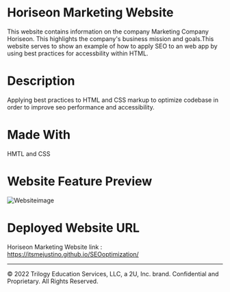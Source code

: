 # Horiseon Marketing Website

This website contains information on the company Marketing Company Horiseon. This highlights the company's business mission and goals.This website serves to show an example of how to apply SEO to an web app by using best practices for accessbility within HTML. 

# Description

Applying best practices to HTML and CSS markup to optimize codebase in order to improve seo performance and accessibility.

# Made With

HMTL and CSS

# Website Feature Preview
![Websiteimage](https://github.com/itsmejustino/Challenge-1/tree/master/assets/images/Website%20Preview.png)

# Deployed Website URL

Horiseon Marketing Website link : https://itsmejustino.github.io/SEOoptimization/


---
© 2022 Trilogy Education Services, LLC, a 2U, Inc. brand. Confidential and Proprietary. All Rights Reserved.
